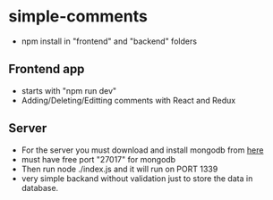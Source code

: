 # simple-comments

- npm install in "frontend" and "backend" folders

## Frontend app

- starts with "npm run dev"
- Adding/Deleting/Editting comments with React and Redux

## Server

- For the server you must download and install mongodb from [here](https://www.mongodb.com/try/download/community)
- must have free port "27017" for mongodb
- Then run node ./index.js and it will run on PORT 1339
- very simple backand without validation just to store the data in database.
